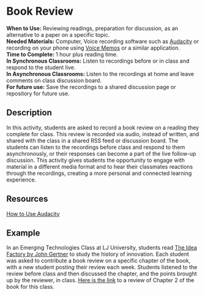 # Book Review
**When to Use:** Reviewing readings, preparation for discussion, as an alternative to a paper on a specific topic.  
**Needed Materials:** Computer, Voice recording software such as [Audacity](https://www.audacityteam.org/) or recording on your phone using [Voice Memos](https://support.apple.com/en-us/HT206775) or a similar application.  
**Time to Complete:** 1 hour plus reading time.   
**In Synchronous Classrooms:** Listen to recordings before or in class and respond to the student live.   
**In Asynchronous Classrooms:** Listen to the recordings at home and leave comments on class discussion board.    
**For future use:** Save the recordings to a shared discussion page or repository for future use.  

## Description
In this activity, students are asked to record a book review on a reading they complete for class. This review is recorded via audio, instead of written, and shared with the class in a shared RSS feed or discussion board. The students can listen to the recordings before class and respond to them asynchronously, or their responses can become a part of the live follow-up discussion. This activity gives students the opportunity to engage with material in a different media format and to hear their classmates reactions through the recordings, creating a more personal and connected learning experience. 

## Resources
[How to Use Audacity](https://www.youtube.com/watch?v=DJhIlsLH32I)

## Example
In an Emerging Technologies Class at LJ University, students read [The Idea Factory by John Gertner](https://www.goodreads.com/book/show/11797471-the-idea-factory) to study the history of innovation. Each student was asked to contribute a book review on a specific chapter of the book, with a new student posting their review each week. Students listened to the review before class and then discussed the chapter, and the points brought up by the reviewer, in class. [Here is the link](https://github.com/laurencjay/remote-learning-toolkit/blob/main/Discussion%20Posts/New%20Recording.m4a) to a review of Chapter 2 of the book for this class.
